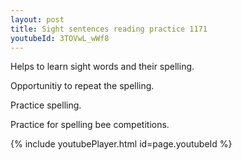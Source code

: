```yaml
---
layout: post
title: Sight sentences reading practice 1171
youtubeId: 3TOVwL_wWf8
---
```

 
 
Helps to learn sight words and their spelling.

Opportunitiy to repeat the spelling. 

Practice spelling. 
 
Practice for spelling bee competitions. 
 
{% include youtubePlayer.html id=page.youtubeId %}
 
 
